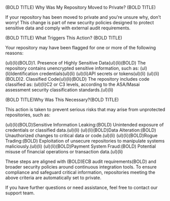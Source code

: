 
(BOLD TITLE) Why Was My Repository Moved to Private? (BOLD TITLE)

If your repository has been moved to private and you're unsure why, don’t worry! This change is part of new security policies designed to protect sensitive data and comply with external audit requirements.

(BOLD TITLE) What Triggers This Action? (BOLD TITLE)

Your repository may have been flagged for one or more of the following reasons:

(ul)(li)(BOLD)1. Presence of Highly Sensitive Data(ul)(li)(BOLD)
The repository contains unencrypted sensitive information, such as:
  (ul)(li)Identification credentials(ul)(li)
  (ul)(li)API secrets or tokens(ul)(li)
(ul)(li)(BOLD)2. Classified Code(ul)(li)(BOLD)
The repository includes code classified as:
(ul)(li)C2 or C3 levels, according to the ASA/Masai assessment security classification standards.(ul)(li)

(BOLD TITLE)Why Was This Necessary?(BOLD TITLE)

This action is taken to prevent serious risks that may arise from unprotected repositories, such as:

(ul)(li)(BOLD)Sensitive Information Leaking:(BOLD) Unintended exposure of credentials or classified data.(ul)(li)
(ul)(li)(BOLD)Data Alteration:(BOLD) Unauthorized changes to critical data or code.(ul)(li)
(ul)(li)(BOLD)Rogue Trading:(BOLD) Exploitation of unsecure repositories to manipulate systems maliciously.(ul)(li)
(ul)(li)(BOLD)Payment System Fraud:(BOLD) Potential misuse of financial operations or transaction data.(ul)(li)

These steps are aligned with (BOLD)ECB audit requirements(BOLD) and broader security policies around continuous integration tools. To ensure compliance and safeguard critical information, repositories meeting the above criteria are automatically set to private.

If you have further questions or need assistance, feel free to contact our support team.
